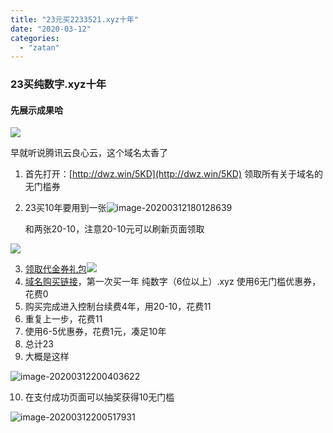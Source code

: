 ```yaml
---
title: "23元买2233521.xyz十年"
date: "2020-03-12"
categories: 
  - "zatan"
---
```


### 23买纯数字.xyz十年

#### 先展示成果哈

![](images/20200312174311.png)

早就听说腾讯云良心云，这个域名太香了

1. 首先打开：[http://dwz.win/5KD](http://dwz.win/5KD) 领取所有关于域名的无门槛券
    
2. 23买10年要用到一张![image-20200312180128639](images/image-20200312180128639.png)
    
    和两张20-10，注意20-10元可以刷新页面领取
    

![](images/20200312174831.png)

3. [领取代金券礼包](https://www.dnspod.cn/promo/domainscarnival?promo_code=S2N3X3RP11729)![](images/20200312200657.png)
4. [域名购买链接](https://buy.cloud.tencent.com/domain?fromSource=gwzcw.1293314.1293314.1293314&cps_key=959392c3e5ba721f6f005cf60519873b)，第一次买一年 纯数字（6位以上）.xyz 使用6无门槛优惠券，花费0
5. 购买完成进入控制台续费4年，用20-10，花费11
6. 重复上一步，花费11
7. 使用6-5优惠券，花费1元，凑足10年
8. 总计23
9. 大概是这样

![image-20200312200403622](images/image-20200312200403622.png)

10. 在支付成功页面可以抽奖获得10无门槛

![image-20200312200517931](images/image-20200312200517931.png)
